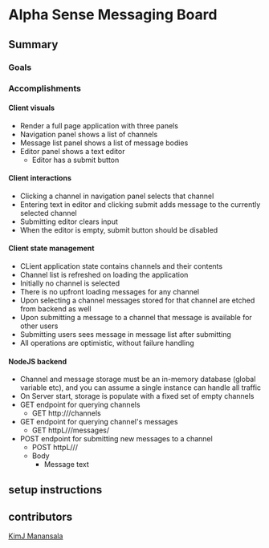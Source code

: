 # Alpha Sense Messaging Board

## Summary

### Goals


### Accomplishments
#### Client visuals
 - Render a full page application with three panels
 - Navigation panel shows a list of channels
 - Message list panel shows a list of message bodies
 - Editor panel shows a text editor
   - Editor has a submit button

#### Client interactions
 - Clicking a channel in navigation panel selects that channel
 - Entering text in editor and clicking submit adds message to the currently selected channel
 - Submitting editor clears input
 - When the editor is empty, submit button should be disabled

#### Client state management
 - CLient application state contains channels and their contents
 - Channel list is refreshed on loading the application 
 - Initially no channel is selected
 - There is no upfront loading messages for any channel
 - Upon selecting a channel messages stored for that channel are etched from backend as well
 - Upon submitting a message to a channel that message is available for other users
 - Submitting users sees message in message list after submitting
 - All operations are optimistic, without failure handling

#### NodeJS backend
 - Channel and message storage must be an in-memory database (global variable etc), and you can assume a single instance can handle all traffic
 - On Server start, storage is populate with a fixed set of empty channels
 - GET endpoint for querying channels
   - GET http://<backend>/channels
 - GET endpoint for querying channel's messages
   - GET httpL//<backend>/messages/<channel>
 - POST endpoint for submitting new messages to a channel 
   - POST httpL//<backend>/<channel>
   - Body
     - Message text


## setup instructions

## contributors

[KimJ Manansala](https://github.com/KimjManansala)

